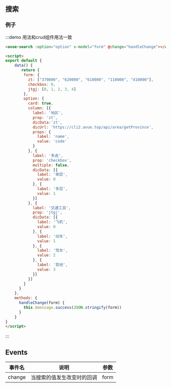 <script>
export default {
    data() {
       return {
        form: {
          zt: ["370000", "620000", "610000", "110000", "410000"],
          checkbox: 0,
          jtgj: [0, 1, 2, 3, 4]
        },
        option: {
          card: true,
          column: [{
            label: '地区',
            prop: 'zt',
            dicUrl: 'https://cli2.avue.top/api/area/getProvince',
            dicData:'zt',
            props: {
              label: 'name',
              value: 'code'
            }
          }, {
            label: '多选',
            prop: 'checkbox',
            multiple: false,
            dicData: [{
              label: '单层',
              value: 0
            }, {
              label: '多层',
              value: 1
            }]
          }, {
            label: '交通工具',
            prop: 'jtgj',
            dicData: [{
              label: '飞机',
              value: 0
            }, {
              label: '动车',
              value: 1
            }, {
              label: '驾车',
              value: 2
            }, {
              label: '其他',
              value: 3
            }]
          }]
        }
      }
    },
    methods: {
      handleChange(form) {
        this.$message.success(JSON.stringify(form))
      }
    }
}
</script>
<style>

</style>

## 搜索



### 例子


:::demo  用法和crud组件用法一致
```html
<avue-search :option="option" v-model="form" @change="handleChange"></avue-search>

<script>
export default {
    data() {
       return {
        form: {
          zt: ["370000", "620000", "610000", "110000", "410000"],
          checkbox: 0,
          jtgj: [0, 1, 2, 3, 4]
        },
        option: {
          card: true,
          column: [{
            label: '地区',
            prop: 'zt',
            dicData:'zt',
            dicUrl: 'https://cli2.avue.top/api/area/getProvince',
            props: {
              label: 'name',
              value: 'code'
            }
          }, {
            label: '多选',
            prop: 'checkbox',
            multiple: false,
            dicData: [{
              label: '单层',
              value: 0
            }, {
              label: '多层',
              value: 1
            }]
          }, {
            label: '交通工具',
            prop: 'jtgj',
            dicData: [{
              label: '飞机',
              value: 0
            }, {
              label: '动车',
              value: 1
            }, {
              label: '驾车',
              value: 2
            }, {
              label: '其他',
              value: 3
            }]
          }]
        }
      }
    },
    methods: {
      handleChange(form) {
        this.$message.success(JSON.stringify(form))
      }
    }
}
</script>
```
:::


## Events

| 事件名 | 说明 | 参数 |
| ---- | ---- | ---- |
| change | 当搜索的值发生改变时的回调 | form |
